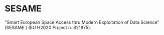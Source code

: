 # SESAME
"Smart European Space Access thru Modern Exploitation of Data Science" (SESAME ) (EU H2020 Project n. 821875).

